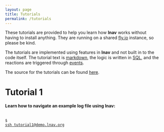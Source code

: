 ```yaml
---
layout: page
title: Tutorials
permalink: /tutorials
---
```


These tutorials are provided to help you learn how **lnav** works
without having to install anything.  They are running on a shared
[fly.io](https://fly.io) instance, so please be kind.

The tutorials are implemented using features in **lnav** and not
built in to the code itself.  The tutorial text is
[markdown](https://docs.lnav.org/en/latest/ui.html#markdown),
the logic is written in [SQL](https://docs.lnav.org/en/latest/sqlext.html),
and the reactions are triggered through
[events](https://docs.lnav.org/en/latest/events.html).

The source for the tutorials can be found [here](https://github.com/tstack/lnav/tree/master/docs/tutorials).

# Tutorial 1

<div id="playground-box">
<h4>Learn how to navigate an example log file using lnav:</h4>

<code>
<span class="prompt">$</span>
<a href="ssh://tutorial1@demo.lnav.org">ssh tutorial1@demo.lnav.org</a>
</code>
</div>

